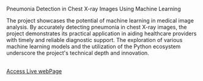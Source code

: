 Pneumonia Detection in Chest X-ray Images Using Machine Learning

 The project showcases the potential of machine learning in medical image analysis. By accurately detecting pneumonia in chest X-ray images, the project demonstrates its practical application in aiding healthcare providers with timely and reliable diagnostic support. The exploration of various machine learning models and the utilization of the Python ecosystem underscore the project's technical depth and innovation.

<br>
<a href="[https://codewithharry.com](http://23.20.251.39:8501)" target="_main"> Access Live webPage</a>

